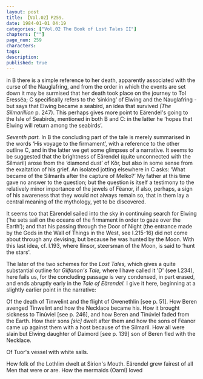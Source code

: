 ```yaml
---
layout: post
title: 【Vol.02】P259.
date: 1984-01-01 04:19
categories: ["Vol.02 The Book of Lost Tales II"]
chapters: [""]
page_num: 259
characters: 
tags: 
description: 
published: true
---
```


<p style="text-indent: 0;">
in B there is a simple reference to her death, apparently associated with the curse of the Nauglafring, and from the order in which the events are set down it may be surmised that her death took place on the journey to Tol Eressëa; C specifically refers to the ‘sinking’ of Elwing and the Nauglafring - but says that Elwing became a seabird, an idea that survived <I>(The Silmarillion </I>p. 247). This perhaps gives more point to Eärendel's going to the Isle of Seabirds, mentioned in both B and C: in the latter he ‘hopes that Elwing will return among the seabirds’.
</p>

<I>Seventh part. </I>In B the concluding part of the tale is merely summarised in the words ‘His voyage to the firmament’, with a reference to the other outline C, and in the latter we get some glimpses of a narrative. It seems to be suggested that the brightness of Eärendel (quite unconnected with the Silmaril) arose from the ‘diamond dust’ of Kôr, but also in some sense from the exaltation of his grief. An isolated jotting elsewhere in C asks: ‘What became of the Silmarils after the capture of Melko?’ My father at this time gave no answer to the question; but the question is itself a testimony to the relatively minor importance of the jewels of Fëanor, if also, perhaps, a sign of his awareness that they would not always remain so, that in them lay a central meaning of the mythology, yet to be discovered.

It seems too that Eärendel sailed into the sky in continuing search for Elwing (‘he sets sail on the oceans of the firmament in order to gaze over the Earth’); and that his passing through the Door of Night (the entrance made by the Gods in the Wall of Things in the West, see I.215-16) did not come about through any devising, but because he was hunted by the Moon. With this last idea, cf. I.193, where Ilinsor, steersman of the Moon, is said to ‘hunt the stars'.

The later of the two schemes for the <I>Lost Tales, </I>which gives a quite substantial outline for <I>Gilfanon's Tale, </I>where I have called it 'D' (see I.234), here fails us, for the concluding passage is very condensed, in part erased, and ends abruptly early in the <I>Tale of Eärendel. </I>I give it here, beginning at a slightly earlier point in the narrative:

Of the death of Tinwelint and the flight of Gwenethlin [see p. 51]. How Beren avenged Tinwelint and how the Necklace became his. How it brought sickness to Tinúviel [see p. 246], and how Beren and Tinúviel faded from the Earth. How their sons <I>[sic] </I>dwelt after them and how the sons of Fëanor came up against them with a host because of the Silmaril. How all were slain but Elwing daughter of Daimord [see p. 139] son of Beren fled with the Necklace.

Of Tuor's vessel with white sails.

How folk of the Lothlim dwelt at Sirion's Mouth. Eärendel grew fairest of all Men that were or are. How the mermaids (Oarni) loved

